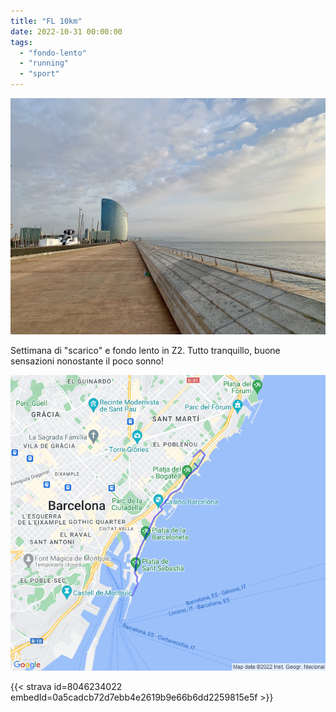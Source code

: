 ```yaml
---
title: "FL 10km"
date: 2022-10-31 00:00:00
tags: 
  - "fondo-lento"
  - "running"
  - "sport"
---
```


![](images/IMG_0586.jpg)

Settimana di "scarico" e fondo lento in Z2. Tutto tranquillo, buone sensazioni nonostante il poco sonno!

![](images/20221031-activity-map.png)

{{< strava id=8046234022 embedId=0a5cadcb72d7ebb4e2619b9e66b6dd2259815e5f >}}
